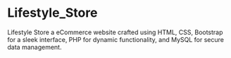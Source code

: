 # Lifestyle_Store
Lifestyle Store a eCommerce website crafted using HTML, CSS, Bootstrap for a sleek interface, PHP for dynamic functionality, and MySQL for secure data management. 
